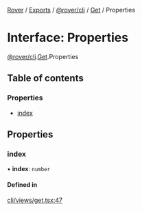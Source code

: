 [Rover](../README.md) / [Exports](../modules.md) / [@rover/cli](../modules/_rover_cli.md) / [Get](../modules/_rover_cli.Get.md) / Properties

# Interface: Properties

[@rover/cli](../modules/_rover_cli.md).[Get](../modules/_rover_cli.Get.md).Properties

## Table of contents

### Properties

- [index](_rover_cli.Get.Properties.md#index)

## Properties

### index

• **index**: `number`

#### Defined in

[cli/views/get.tsx:47](https://github.com/kasperisager/rover/blob/3feb871/cli/views/get.tsx#L47)
